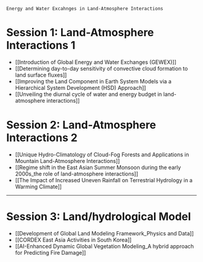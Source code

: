 ```ad-note
Energy and Water Excahnges in Land-Atmosphere Interactions
```
# Session 1: Land-Atmosphere Interactions 1
- [[Introduction of Global Energy and Water Exchanges (GEWEX)]]
- [[Determining day-to-day sensitivity of convective cloud formation to land surface fluxes]]
- [[Improving the Land Component in Earth System Models via a Hierarchical System Development (HSD) Approach]]
- [[Unveiling the diurnal cycle of water and energy budget in land-atmosphere interactions]]
# Session 2: Land-Atmosphere Interactions 2
- [[Unique Hydro-Climatology of Cloud-Fog Forests and Applications in Mountain Land-Atmosphere Interactions]]
- [[Regime shift in the East Asian Summer Monsoon during the early 2000s_the role of land-atmosphere interactions]]
- [[The Impact of Increased Uneven Rainfall on Terrestrial Hydrology in a Warming Climate]]
---
# Session 3: Land/hydrological Model
- [[Development of Global Land Modeling Framework_Physics and Data]]
- [[CORDEX East Asia Activities in South Korea]]
- [[AI-Enhanced Dynamic Global Vegetation Modeling_A hybrid approach for Predicting Fire Damage]]
